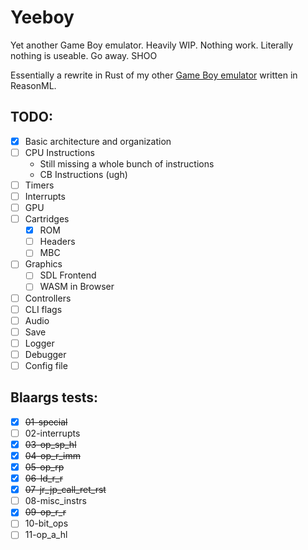 # Yeeboy

Yet another Game Boy emulator.
Heavily WIP. Nothing work. Literally nothing is useable. Go away. SHOO

Essentially a rewrite in Rust of my other [Game Boy emulator](https://github.com/DuoSRX/yobml) written in ReasonML.

## TODO:

* [x] Basic architecture and organization
* [ ] CPU Instructions
  * Still missing a whole bunch of instructions
  * CB Instructions (ugh)
* [ ] Timers
* [ ] Interrupts
* [ ] GPU
* [ ] Cartridges
  * [x] ROM
  * [ ] Headers
  * [ ] MBC
* [ ] Graphics
  * [ ] SDL Frontend
  * [ ] WASM in Browser
* [ ] Controllers
* [ ] CLI flags
* [ ] Audio
* [ ] Save
* [ ] Logger
* [ ] Debugger
* [ ] Config file

## Blaargs tests:

* [x] ~~01-special~~
* [ ] 02-interrupts
* [x] ~~03-op_sp_hl~~
* [x] ~~04-op_r_imm~~
* [x] ~~05-op_rp~~
* [x] ~~06-ld_r_r~~
* [x] ~~07-jr_jp_call_ret_rst~~
* [ ] 08-misc_instrs
* [x] ~~09-op_r_r~~
* [ ] 10-bit_ops
* [ ] 11-op_a_hl